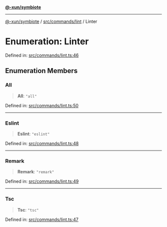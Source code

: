 [**@-xun/symbiote**](../../../../README.md)

***

[@-xun/symbiote](../../../../README.md) / [src/commands/lint](../README.md) / Linter

# Enumeration: Linter

Defined in: [src/commands/lint.ts:46](https://github.com/Xunnamius/symbiote/blob/510118102ef530d135a286522a7a776ec12a8a72/src/commands/lint.ts#L46)

## Enumeration Members

### All

> **All**: `"all"`

Defined in: [src/commands/lint.ts:50](https://github.com/Xunnamius/symbiote/blob/510118102ef530d135a286522a7a776ec12a8a72/src/commands/lint.ts#L50)

***

### Eslint

> **Eslint**: `"eslint"`

Defined in: [src/commands/lint.ts:48](https://github.com/Xunnamius/symbiote/blob/510118102ef530d135a286522a7a776ec12a8a72/src/commands/lint.ts#L48)

***

### Remark

> **Remark**: `"remark"`

Defined in: [src/commands/lint.ts:49](https://github.com/Xunnamius/symbiote/blob/510118102ef530d135a286522a7a776ec12a8a72/src/commands/lint.ts#L49)

***

### Tsc

> **Tsc**: `"tsc"`

Defined in: [src/commands/lint.ts:47](https://github.com/Xunnamius/symbiote/blob/510118102ef530d135a286522a7a776ec12a8a72/src/commands/lint.ts#L47)
